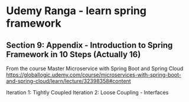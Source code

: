 # Udemy Ranga - learn spring framework
## Section 9: Appendix - Introduction to Spring Framework in 10 Steps (Actually 16)
From the course Master Microservice with Spring Boot and Spring Cloud  
https://globallogic.udemy.com/course/microservices-with-spring-boot-and-spring-cloud/learn/lecture/32398358#content

Iteration 1: Tightly Coupled
Iteration 2: Loose Coupling - Interfaces